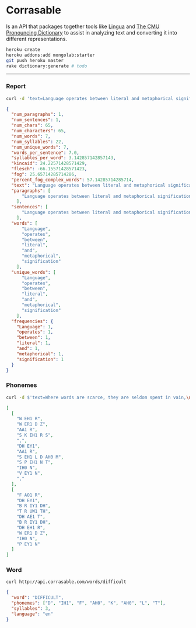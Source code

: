 # Corrasable

Is an API that packages together tools like [Lingua](http://www.pressure.to/ruby/) and [The CMU Pronouncing Dictionary](http://www.speech.cs.cmu.edu/cgi-bin/cmudict) to assist in analyzing text and converting it into different representations.

```bash
heroku create
heroku addons:add mongolab:starter
git push heroku master
rake dictionary:generate # todo
```

----

### Report

```bash
curl -d 'text=Language operates between literal and metaphorical signification.'  http://api.corrasable.com/
```

```json
{
  "num_paragraphs": 1,
  "num_sentences": 1,
  "num_chars": 65,
  "num_characters": 65,
  "num_words": 7,
  "num_syllables": 22,
  "num_unique_words": 7,
  "words_per_sentence": 7.0,
  "syllables_per_word": 3.142857142857143,
  "kincaid": 24.22571428571429,
  "flesch": -66.15571428571423,
  "fog": 25.65714285714286,
  "percent_fog_complex_words": 57.14285714285714,
  "text": "Language operates between literal and metaphorical signification.",
  "paragraphs": [
      "Language operates between literal and metaphorical signification."
    ],
  "sentences": [
      "Language operates between literal and metaphorical signification."
    ],
  "words": [
      "Language",
      "operates",
      "between",
      "literal",
      "and",
      "metaphorical",
      "signification"
    ],
  "unique_words": [
      "Language",
      "operates",
      "between",
      "literal",
      "and",
      "metaphorical",
      "signification"
    ],
  "frequencies": {
    "Language": 1,
    "operates": 1,
    "between": 1,
    "literal": 1,
    "and": 1,
    "metaphorical": 1,
    "signification": 1
  }
}
```

### Phonemes

```bash
curl -d $'text=Where words are scarce, they are seldom spent in vain,\nFor they breathe truth that breathe their words in pain'  http://api.corrasable.com/phonemes
```

```json
[
  [
    "W EH1 R",
    "W ER1 D Z",
    "AA1 R",
    "S K EH1 R S",
    ",",
    "DH EY1",
    "AA1 R",
    "S EH1 L D AH0 M",
    "S P EH1 N T",
    "IH0 N",
    "V EY1 N",
    ","
  ],
  [
    "F AO1 R",
    "DH EY1",
    "B R IY1 DH",
    "T R UW1 TH",
    "DH AE1 T",
    "B R IY1 DH",
    "DH EH1 R",
    "W ER1 D Z",
    "IH0 N",
    "P EY1 N"
  ]
]
```

### Word

```
curl http://api.corrasable.com/words/difficult
```

```json
{
  "word": "DIFFICULT",
  "phonemes": ["D", "IH1", "F", "AH0", "K", "AH0", "L", "T"],
  "syllables": 3,
  "language": "en"
}
```
